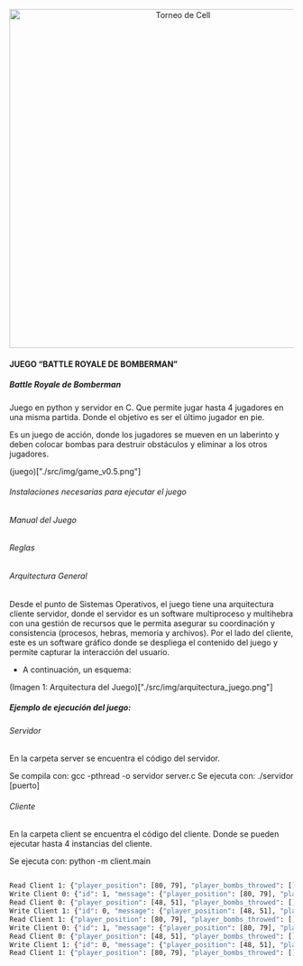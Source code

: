 <p align="center">
    <a>
        <img src="https://images-wixmp-ed30a86b8c4ca887773594c2.wixmp.com/f/4862cebc-a29e-43c8-a9df-5b0889d30ed4/df6ii6o-859bcbab-fdf0-41c3-ab39-87ee634545fa.png?token=eyJ0eXAiOiJKV1QiLCJhbGciOiJIUzI1NiJ9.eyJzdWIiOiJ1cm46YXBwOjdlMGQxODg5ODIyNjQzNzNhNWYwZDQxNWVhMGQyNmUwIiwiaXNzIjoidXJuOmFwcDo3ZTBkMTg4OTgyMjY0MzczYTVmMGQ0MTVlYTBkMjZlMCIsIm9iaiI6W1t7InBhdGgiOiJcL2ZcLzQ4NjJjZWJjLWEyOWUtNDNjOC1hOWRmLTViMDg4OWQzMGVkNFwvZGY2aWk2by04NTliY2JhYi1mZGYwLTQxYzMtYWIzOS04N2VlNjM0NTQ1ZmEucG5nIn1dXSwiYXVkIjpbInVybjpzZXJ2aWNlOmZpbGUuZG93bmxvYWQiXX0.Zc7hONno1P9pdPckPPhppidyW1wu0s9T9wKjlRdwIo8"     width="600" alt="Torneo de Cell" />
    </a>
</p>   


#### JUEGO “BATTLE ROYALE DE BOMBERMAN”
##### Battle Royale de Bomberman 


Juego en python y servidor en C. Que permite jugar hasta 4 jugadores en una misma partida. Donde el objetivo es ser el último jugador en pie.

Es un juego de acción, donde los jugadores se mueven en un laberinto y deben colocar bombas para destruir obstáculos y eliminar a los otros jugadores.

(juego)["./src/img/game_v0.5.png"]

###### Instalaciones necesarias para ejecutar el juego



###### Manual del Juego


###### Reglas


###### Arquitectura General 
 
Desde el punto de Sistemas Operativos, el juego tiene una arquitectura cliente servidor, donde el servidor es un software multiproceso y multihebra con una gestión de recursos que le permita asegurar su coordinación y consistencia (procesos, hebras, memoria y archivos). Por el lado del cliente, este es un software gráfico donde se despliega el contenido del juego y permite capturar la interacción del usuario. 
 - A continuación, un esquema: 
 

(Imagen 1: Arquitectura del Juego)["./src/img/arquitectura_juego.png"]
 

##### Ejemplo de ejecución del juego: 

###### Servidor

En la carpeta server se encuentra el código del servidor.

Se compila con: gcc -pthread -o servidor server.c
Se ejecuta con: ./servidor [puerto]

###### Cliente

En la carpeta client se encuentra el código del cliente. Donde se pueden ejecutar hasta 4 instancias del cliente.

Se ejecuta con: python -m client.main

```bash

Read Client 1: {"player_position": [80, 79], "player_bombs_throwed": [], "player_direction": "down"}
Write Client 0: {"id": 1, "message": {"player_position": [80, 79], "player_bombs_throwed": [], "player_direction": "down"}}
Read Client 0: {"player_position": [48, 51], "player_bombs_throwed": [], "player_direction": "down"}
Write Client 1: {"id": 0, "message": {"player_position": [48, 51], "player_bombs_throwed": [], "player_direction": "down"}}
Read Client 1: {"player_position": [80, 79], "player_bombs_throwed": [], "player_direction": "down"}
Write Client 0: {"id": 1, "message": {"player_position": [80, 79], "player_bombs_throwed": [], "player_direction": "down"}}
Read Client 0: {"player_position": [48, 51], "player_bombs_throwed": [], "player_direction": "down"}
Write Client 1: {"id": 0, "message": {"player_position": [48, 51], "player_bombs_throwed": [], "player_direction": "down"}}
Read Client 1: {"player_position": [80, 79], "player_bombs_throwed": [], "player_direction": "down"}

```